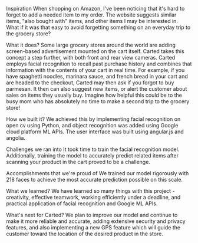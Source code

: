 Inspiration
When shopping on Amazon, I've been noticing that it's hard to forget to add a needed item to my order. 
The website suggests similar items, "also bought with" items, and other items I may be interested in. 
What if it was that easy to avoid forgetting something on an everyday trip to the grocery store?

What it does?
Some large grocery stores around the world are adding screen-based advertisement mounted on the cart itself. 
Carted takes this concept a step further, with both front and rear view cameras. 
Carted employs facial recognition to recall past purchase history and combines that information with the contents of your cart in real time. 
For example, if you have spaghetti noodles, marinara sauce, and french bread in your cart and are headed to the checkout, Carted may then ask if you forgot to buy parmesan. 
It then can also suggest new items, or alert the customer about sales on items they usually buy. 
Imagine how helpful this could be to the busy mom who has absolutely no time to make a second trip to the grocery store!

How we built it?
We achieved this by implementing facial recognition on open cv using Python, and object recognition was added using Google cloud platform ML APIs. 
The user interface was built using angular.js and angolia.

Challenges we ran into
It took time to train the facial recognition model. 
Additionally, training the model to accurately predict related items after scanning your product in the cart proved to be a challenge.

Accomplishments that we're proud of
We trained our model rigorously with 218 faces to achieve the most accurate prediction possible on this scale.

What we learned?
We have learned so many things with this project - creativity, effective teamwork, working efficiently under a deadline, and practical application of facial recognition and Google ML APIs.

What's next for Carted?
We plan to improve our model and continue to make it more reliable and accurate, adding extensive security and privacy features, and also implementing a new GPS feature which will guide the customer toward the location of the desired product in the store.

